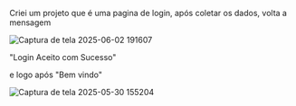 Criei um projeto que é uma pagina de login, após coletar os dados, volta a mensagem 

 
![Captura de tela 2025-06-02 191607](https://github.com/user-attachments/assets/adda3870-eb83-473d-8517-59e49f5243d3)


"Login Aceito com Sucesso"

e logo após "Bem vindo"

![Captura de tela 2025-05-30 155204](https://github.com/user-attachments/assets/4317dfaf-b3ec-4530-aa35-1067d2be8699)

